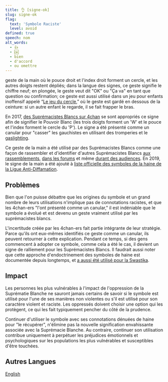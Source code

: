 ```yaml
---
title: 👌 [signe-ok]
slug: signe-ok
flag:
  text: 'Symbole Raciste'
  level: avoid
defined: true
speech: nom
alt_words:
  - 👍
  - 🆗
  - bien
  - d'accord
  - ou omettre
---
```


geste de la main où le pouce droit et l'index droit forment un cercle, et les autres doigts restent dépliés; dans la langue des signes, ce geste signifie le chiffre neuf; en plongée, le geste veut dit "OK" ou "Ça va" en tant que question ou confirmation; ce geste est aussi utilisé dans un jeu pour enfants inoffensif appelé “[Le jeu du cercle](https://www.vice.com/en_uk/article/wj8e74/searching-for-the-man-behind-the-circle-game),” où le geste est gardé en dessous de la ceinture: si un autre enfant le regarde, il se fait frapper le bras.

En 2017, [des Suprémacistes Blancs sur 4chan](https://knowyourmeme.com/memes/ok-symbol-%F0%9F%91%8C) se sont appropriés ce signe afin de signifier le Pouvoir Blanc (les trois doigts forment un 'W' et le pouce et l'index forment le cercle du 'P'). Le signe a été présenté comme un canular pour "casser" les gauchistes en utilisant des tromperies et le [gaslighting](/definitions/gaslighting).

Ce geste de la main a été utilisé par des Suprémacistes Blancs comme une façon de rassembler et d'identifier d'autres Suprémacistes Blancs [aux rassemblements](https://mashable.com/article/milo-yiannopoulos-banned-from-furry-convention/), [dans les forums](https://www.splcenter.org/hatewatch/2018/09/18/ok-sign-white-power-symbol-or-just-right-wing-troll) et même [durant des audiences](https://nypost.com/2019/03/15/suspected-new-zealand-shooter-appears-in-court/). En 2019, le signe de la main a été ajouté à [liste officielle des symboles de la haine de la Ligue Anti-Diffamation](https://www.adl.org/news/press-releases/ok-and-other-alt-right-memes-and-slogans-added-to-adls-hate-symbols-database).

## Problèmes

Bien que l'on puisse débattre que les origines du symbole et un grand nombre de leurs utilisations n'implique pas de connotations racistes, et que les 4chan-ers "l'ont présenté comme un canular," il est indéniable que le symbole a évolué et est devenu un geste vraiment utilisé par les suprémacistes blancs.

L'incertitude créée par les 4chan-ers fait partie intégrante de leur stratégie. Parce qu'ils ont eux-mêmes identifiés ce geste comme un canular, ils peuvent retourner à cette explication. Pendant ce temps, si des gens commencent à adopter ce symbole, comme cela a été le cas, il devient un signe de ralliement pour les Suprémacistes Blancs. Il faudrait aussi noter que cette approche d'endoctrinement des symboles de haine est documentée depuis longtemps, et [a aussi été utilisé pour la Swastika](https://theconversation.com/how-nazis-twisted-the-swastika-into-a-symbol-of-hate-83020).

## Impact

Les personnes les plus vulnérables à l'impact de l'oppression de la Suprématie Blanche ne sauront jamais certains de savoir si le symbole est utilisé pour l'une de ses manières non violentes ou s'il est utilisé pour son caractère violent et raciste. Les oppressés doivent choisir une option qui les protègent, ce qui les fait typiquement pencher du côté de la prudence.

Continuer d'utiliser le symbole avec ses connotations dénuées de haine pour "le récupérer", n'élimine pas la nouvelle signification envahissante associée avec la Suprémacie Blanche. Au contraire, continuer son utilisation contribue uniquement à perpétuer les préjudices émotionnels et psychologiques sur les populations les plus vulnérables et susceptibles d'être touchées.

## Autres Langues

[English](/definitions/ok-hand)
